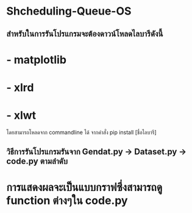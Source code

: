 # Shcheduling-Queue-OS
## สำหรับในการรันโปรแกรมจะต้องดาวน์โหลดไลบารีดังนี้
# - matplotlib
# - xlrd
# - xlwt
โดยสามารถโหลดจาก commandline ได้
จากคำสั่ง pip install [ชื่อไลบารี]
## วิธีการรันโปรแกรมรันจาก Gendat.py -> Dataset.py -> code.py ตามลำดับ
# การแสดงผลจะเป็นแบบกราฟซึ่งสามารถดู function ต่างๆใน code.py 
